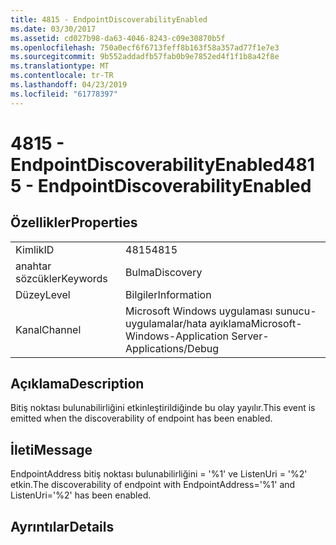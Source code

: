 ```yaml
---
title: 4815 - EndpointDiscoverabilityEnabled
ms.date: 03/30/2017
ms.assetid: cd027b98-da63-4046-8243-c09e30870b5f
ms.openlocfilehash: 750a0ecf6f6713feff8b163f58a357ad77f1e7e3
ms.sourcegitcommit: 9b552addadfb57fab0b9e7852ed4f1f1b8a42f8e
ms.translationtype: MT
ms.contentlocale: tr-TR
ms.lasthandoff: 04/23/2019
ms.locfileid: "61778397"
---
```

# <a name="4815---endpointdiscoverabilityenabled"></a><span data-ttu-id="15409-102">4815 - EndpointDiscoverabilityEnabled</span><span class="sxs-lookup"><span data-stu-id="15409-102">4815 - EndpointDiscoverabilityEnabled</span></span>
## <a name="properties"></a><span data-ttu-id="15409-103">Özellikler</span><span class="sxs-lookup"><span data-stu-id="15409-103">Properties</span></span>  
  
|||  
|-|-|  
|<span data-ttu-id="15409-104">Kimlik</span><span class="sxs-lookup"><span data-stu-id="15409-104">ID</span></span>|<span data-ttu-id="15409-105">4815</span><span class="sxs-lookup"><span data-stu-id="15409-105">4815</span></span>|  
|<span data-ttu-id="15409-106">anahtar sözcükler</span><span class="sxs-lookup"><span data-stu-id="15409-106">Keywords</span></span>|<span data-ttu-id="15409-107">Bulma</span><span class="sxs-lookup"><span data-stu-id="15409-107">Discovery</span></span>|  
|<span data-ttu-id="15409-108">Düzey</span><span class="sxs-lookup"><span data-stu-id="15409-108">Level</span></span>|<span data-ttu-id="15409-109">Bilgiler</span><span class="sxs-lookup"><span data-stu-id="15409-109">Information</span></span>|  
|<span data-ttu-id="15409-110">Kanal</span><span class="sxs-lookup"><span data-stu-id="15409-110">Channel</span></span>|<span data-ttu-id="15409-111">Microsoft Windows uygulaması sunucu-uygulamalar/hata ayıklama</span><span class="sxs-lookup"><span data-stu-id="15409-111">Microsoft-Windows-Application Server-Applications/Debug</span></span>|  
  
## <a name="description"></a><span data-ttu-id="15409-112">Açıklama</span><span class="sxs-lookup"><span data-stu-id="15409-112">Description</span></span>  
 <span data-ttu-id="15409-113">Bitiş noktası bulunabilirliğini etkinleştirildiğinde bu olay yayılır.</span><span class="sxs-lookup"><span data-stu-id="15409-113">This event is emitted when the discoverability of endpoint has been enabled.</span></span>  
  
## <a name="message"></a><span data-ttu-id="15409-114">İleti</span><span class="sxs-lookup"><span data-stu-id="15409-114">Message</span></span>  
 <span data-ttu-id="15409-115">EndpointAddress bitiş noktası bulunabilirliğini = '%1' ve ListenUri = '%2' etkin.</span><span class="sxs-lookup"><span data-stu-id="15409-115">The discoverability of endpoint with EndpointAddress='%1' and ListenUri='%2' has been enabled.</span></span>  
  
## <a name="details"></a><span data-ttu-id="15409-116">Ayrıntılar</span><span class="sxs-lookup"><span data-stu-id="15409-116">Details</span></span>
